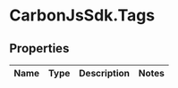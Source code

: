 # CarbonJsSdk.Tags

## Properties

Name | Type | Description | Notes
------------ | ------------- | ------------- | -------------


